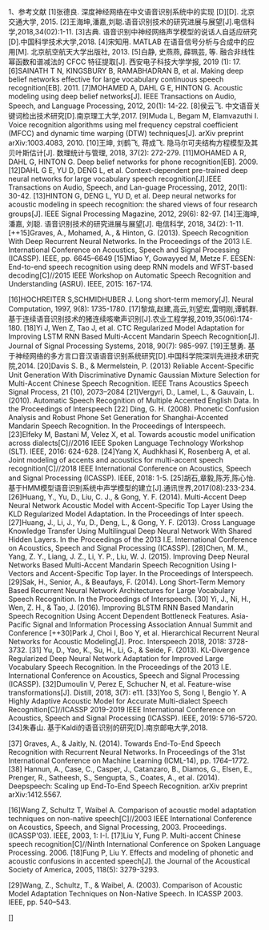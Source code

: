 1、参考文献
[1]张德良. 深度神经网络在中文语音识别系统中的实现 [D][D]. 北京交通大学, 2015.
[2]王海坤,潘嘉,刘聪.语音识别技术的研究进展与展望[J].电信科学,2018,34(02):1-11.
[3]古典. 语音识别中神经网络声学模型的说话人自适应研究[D].中国科学技术大学,2018.
[4]宋知用. MATLAB 在语音信号分析与合成中的应用[M]. 北京航空航天大学出版社, 2013.
[5]白静, 史燕燕, 薛珮芸, 等. 融合非线性幂函数和谱减法的 CFCC 特征提取[J]. 西安电子科技大学学报, 2019 (1): 17.
[6]SAINATH T N,  KINGSBURY B, RAMABHADRAN  B, et al. Making  deep  belief  networks  effective  for  large  vocabulary continuous speech recognition[EB]. 2011. 
[7]MOHAMED  A,  DAHL  G E,  HINTON  G.  Acoustic  modeling using  deep  belief  networks[J].  IEEE Transactions  on  Audio, Speech, and Language Processing, 2012, 20(1): 14-22. 
[8]侯云飞. 中文语音关键词检出技术研究[D].南京理工大学,2017.
[9]Muda L, Begam M, Elamvazuthi I. Voice recognition algorithms using mel frequency cepstral coefficient (MFCC) and dynamic time warping (DTW) techniques[J]. arXiv preprint arXiv:1003.4083, 2010.
[10]王坤, 刘鹤飞, 蒋成飞. 隐马尔可夫结构方程模型及其贝叶斯估计[J]. 数理统计与管理, 2018, 37(2): 272-279.
[11]MOHAMED A R, DAHL G, HINTON G. Deep belief networks for phone recognition[EB]. 2009. 
[12]DAHL G E, YU D, DENG L, et al. Context-dependent pre-trained deep neural networks for large vocabulary speech recognition[J].IEEE Transactions on Audio, Speech, and  Lan-guage Processing, 2012, 20(1): 30-42. 
[13]HINTON G,  DENG L,  YU  D,  et  al. Deep neural networks for acoustic  modeling in speech recognition: the shared views of four research groups[J].  IEEE Signal  Processing Magazine, 2012, 29(6): 82-97. 
[14]王海坤, 潘嘉, 刘聪. 语音识别技术的研究进展与展望[J]. 电信科学, 2018, 34(2): 1-11.
[++15]Graves, A., Mohamed, A., & Hinton, G. (2013). Speech Recognition With Deep Recurrent Neural Networks. In the Proceedings of the 2013 I.E. International Conference on Acoustics, Speech and Signal Processing (ICASSP). IEEE, pp. 6645–6649
[15]Miao Y, Gowayyed M, Metze F. EESEN: End-to-end speech recognition using deep RNN models and WFST-based decoding[C]//2015 IEEE Workshop on Automatic Speech Recognition and Understanding (ASRU). IEEE, 2015: 167-174.

[16]HOCHREITER S,SCHMIDHUBER J. Long short-term memory[J]. Neural Computation, 1997, 9(8): 1735-1780.
[17]黎煊,赵建,高云,刘望宏,雷明刚,谭鹤群.基于连续语音识别技术的猪连续咳嗽声识别[J].农业工程学报,2019,35(06):174-180.
[18]Yi J, Wen Z, Tao J, et al. CTC Regularized Model Adaptation for Improving LSTM RNN Based Multi-Accent Mandarin Speech Recognition[J]. Journal of Signal Processing Systems, 2018, 90(7): 985-997.
[19]王慧勇. 基于神经网络的多方言口音汉语语音识别系统研究[D].中国科学院深圳先进技术研究院,2014.
[20]Davis S. B., & Mermelstein, P. (2013) Reliable Accent-Specific Unit Generation With Discriminative Dynamic Gaussian Mixture Selection for Multi-Accent Chinese Speech Recognition. IEEE Trans Acoustics Speech Signal Process, 21 (10), 2073–2084
[21]Vergyri, D., Lamel, L., & Gauvain, L. (2010). Automatic Speech Recognition of Multiple Accented English Data. In the Proceedings of Interspeech
[22] Ding, G. H. (2008). Phonetic Confusion Analysis and Robust Phone Set Generation for Shanghai-Accented Mandarin Speech Recognition. In the Proceedings of Interspeech.
[23]Elfeky M, Bastani M, Velez X, et al. Towards acoustic model unification across dialects[C]//2016 IEEE Spoken Language Technology Workshop (SLT). IEEE, 2016: 624-628.
[24]Yang X, Audhkhasi K, Rosenberg A, et al. Joint modeling of accents and acoustics for multi-accent speech recognition[C]//2018 IEEE International Conference on Acoustics, Speech and Signal Processing (ICASSP). IEEE, 2018: 1-5.
[25]胡石,章毅,陈芳,陈心怡.基于HMM模型语音识别系统中声学模型的建立[J].通讯世界,2017(08):233-234.
[26]Huang, Y., Yu, D., Liu, C. J., & Gong, Y. F. (2014). Multi-Accent Deep Neural Network Acoustic Model with Accent-Specific Top Layer Using the KLD Regularized Model Adaptation. In the Proceedings of Inter speech.
[27]Huang, J., Li, J., Yu, D., Deng, L., & Gong, Y. F. (2013). Cross Language Knowledge Transfer Using Multilingual Deep Neural Network With Shared Hidden Layers. In the Proceedings of the 2013 I.E. International Conference on Acoustics, Speech and
Signal Processing (ICASSP).
[28]Chen, M. M., Yang, Z. Y., Liang, J. Z., Li, Y. P., Liu, W. J. (2015). Improving Deep Neural Networks Based Multi-Accent Mandarin Speech Recognition Using I-Vectors and Accent-Specific Top layer. In the Proceedings of Interspeech.
[29]Sak, H., Senior, A., & Beaufays, F. (2014). Long Short-Term Memory Based Recurrent Neural Network Architectures for Large Vocabulary Speech Recognition. In the Proceedings of Interspeech.
[30] Yi, J., Ni, H., Wen, Z. H., & Tao, J. (2016). Improving BLSTM RNN Based Mandarin Speech Recognition Using Accent Dependent Bottleneck Features. Asia-Pacific Signal and Information Processing Association Annual Summit and Conference
[++30]Park J, Choi I, Boo Y, et al. Hierarchical Recurrent Neural Networks for Acoustic Modeling[J]. Proc. Interspeech 2018, 2018: 3728-3732.
[31] Yu, D., Yao, K., Su, H., Li, G., & Seide, F. (2013). KL-Divergence Regularized Deep 
Neural Network Adaptation for Improved Large Vocabulary Speech Recognition. In the Proceedings of the 2013 I.E. International Conference on Acoustics, Speech and Signal
Processing (ICASSP).
[32]Dumoulin V, Perez E, Schucher N, et al. Feature-wise transformations[J]. Distill, 2018, 3(7): e11.
[33]Yoo S, Song I, Bengio Y. A Highly Adaptive Acoustic Model for Accurate Multi-dialect Speech Recognition[C]//ICASSP 2019-2019 IEEE International Conference on Acoustics, Speech and Signal Processing (ICASSP). IEEE, 2019: 5716-5720.
[34]朱春山. 基于Kaldi的语音识别的研究[D].南京邮电大学,2018.


[37] Graves, A., & Jaitly, N. (2014). Towards End-To-End Speech Recognition with Recurrent Neural Networks. In Proceedings of the 31st International Conference on Machine Learning (ICML-14), pp. 1764–1772.
[38] Hannun, A., Case, C., Casper, J., Catanzaro, B., Diamos, G., Elsen, E., Prenger, R., Satheesh, S., Sengupta, S., Coates, A., et al. (2014). Deepspeech: Scaling up End-To-End Speech Recognition. arXiv preprint arXiv:1412.5567.




[16]Wang Z, Schultz T, Waibel A. Comparison of acoustic model adaptation techniques on non-native speech[C]//2003 IEEE International Conference on Acoustics, Speech, and Signal Processing, 2003. Proceedings.(ICASSP'03). IEEE, 2003, 1: I-I.
[17]Liu Y, Fung P. Multi-accent Chinese speech recognition[C]//Ninth International Conference on Spoken Language Processing. 2006.
[18]Fung P, Liu Y. Effects and modeling of phonetic and acoustic confusions in accented speech[J]. the Journal of the Acoustical Society of America, 2005, 118(5): 3279-3293.






[29]Wang, Z., Schultz, T., & Waibel, A. (2003). Comparison of Acoustic Model Adaptation Techniques on Non-Native Speech. In ICASSP 2003. IEEE, pp. 540–543.





[]